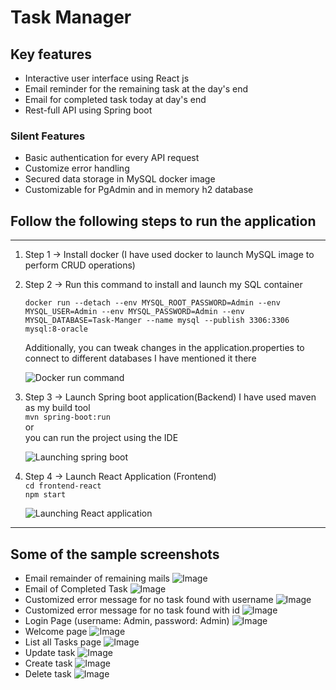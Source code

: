 # Task Manager

## Key features

* Interactive user interface using React js
* Email reminder for the remaining task at the day's end
* Email for completed task today at day's end
* Rest-full API using Spring boot

### Silent Features 

* Basic authentication for every API request
* Customize error handling
* Secured data storage in MySQL docker image
* Customizable for PgAdmin and in memory h2 database

## Follow the following steps to run the application
---
1. Step 1 -> Install docker (I have used docker to launch MySQL image to perform CRUD operations)

2. Step 2 -> Run this command to install and launch my SQL container

   ```docker run --detach --env MYSQL_ROOT_PASSWORD=Admin --env MYSQL_USER=Admin --env MYSQL_PASSWORD=Admin --env MYSQL_DATABASE=Task-Manger --name mysql --publish 3306:3306 mysql:8-oracle```<br />

   Additionally, you can tweak changes in the application.properties to connect to different databases I have mentioned it there<br />

   ![Docker run command](https://github.com/Tanmay-Patil-08/Task-Manager/blob/d4d70da709e394803b5d4e3a9fa70da589bfcf4b/Screenshots/Screenshot%20from%202024-01-06%2021-17-48.png)<br />
     
3. Step 3 -> Launch Spring boot application(Backend) I have used maven as my build tool  <br />
   ```mvn spring-boot:run```<br />
   or<br />
   you can run the project using the IDE<br />

   ![Launching spring boot](https://github.com/Tanmay-Patil-08/Task-Manager/blob/d4d70da709e394803b5d4e3a9fa70da589bfcf4b/Screenshots/Screenshot%20from%202024-01-06%2021-16-15.png)<br />
6. Step 4 -> Launch React Application (Frontend)<br />
   `cd frontend-react`<br />
   `npm start`<br />

   ![Launching React application](https://github.com/Tanmay-Patil-08/Task-Manager/blob/d4d70da709e394803b5d4e3a9fa70da589bfcf4b/Screenshots/Screenshot%20from%202024-01-06%2021-18-53.png)<br />

---
## Some of the sample screenshots 

* Email remainder of remaining mails
   ![Image](https://github.com/Tanmay-Patil-08/Task-Manager/blob/2cac1beb4a7207f91cb576230fcd6ab285ba9a87/Screenshots/ReminderTaskMail.jpeg)<br />
* Email of Completed Task
   ![Image](https://github.com/Tanmay-Patil-08/Task-Manager/blob/2cac1beb4a7207f91cb576230fcd6ab285ba9a87/Screenshots/CompletedTaskMail.jpeg)<br />
* Customized error message for no task found with username
   ![Image](https://github.com/Tanmay-Patil-08/Task-Manager/blob/2cac1beb4a7207f91cb576230fcd6ab285ba9a87/Screenshots/Screenshot%20from%202024-01-07%2013-36-35.png)<br />
* Customized error message for no task found with id 
   ![Image](https://github.com/Tanmay-Patil-08/Task-Manager/blob/2cac1beb4a7207f91cb576230fcd6ab285ba9a87/Screenshots/Screenshot%20from%202024-01-07%2013-36-57.png)<br />
* Login Page (username: Admin, password: Admin)
   ![Image](https://github.com/Tanmay-Patil-08/Task-Manager/blob/2cac1beb4a7207f91cb576230fcd6ab285ba9a87/Screenshots/Screenshot%20from%202024-01-06%2020-50-53.png)<br />
* Welcome page
   ![Image](https://github.com/Tanmay-Patil-08/Task-Manager/blob/2cac1beb4a7207f91cb576230fcd6ab285ba9a87/Screenshots/Screenshot%20from%202024-01-06%2020-51-11.png)<br />
* List all Tasks page
   ![Image](https://github.com/Tanmay-Patil-08/Task-Manager/blob/2cac1beb4a7207f91cb576230fcd6ab285ba9a87/Screenshots/Screenshot%20from%202024-01-06%2020-51-18.png)<br />
* Update task
   ![Image](https://github.com/Tanmay-Patil-08/Task-Manager/blob/2cac1beb4a7207f91cb576230fcd6ab285ba9a87/Screenshots/Screenshot%20from%202024-01-06%2020-51-26.png)<br />
* Create task
   ![Image](https://github.com/Tanmay-Patil-08/Task-Manager/blob/2cac1beb4a7207f91cb576230fcd6ab285ba9a87/Screenshots/Screenshot%20from%202024-01-06%2020-52-30.png)<br />
* Delete task
   ![Image](https://github.com/Tanmay-Patil-08/Task-Manager/blob/2cac1beb4a7207f91cb576230fcd6ab285ba9a87/Screenshots/Screenshot%20from%202024-01-06%2020-51-35.png)<br />
